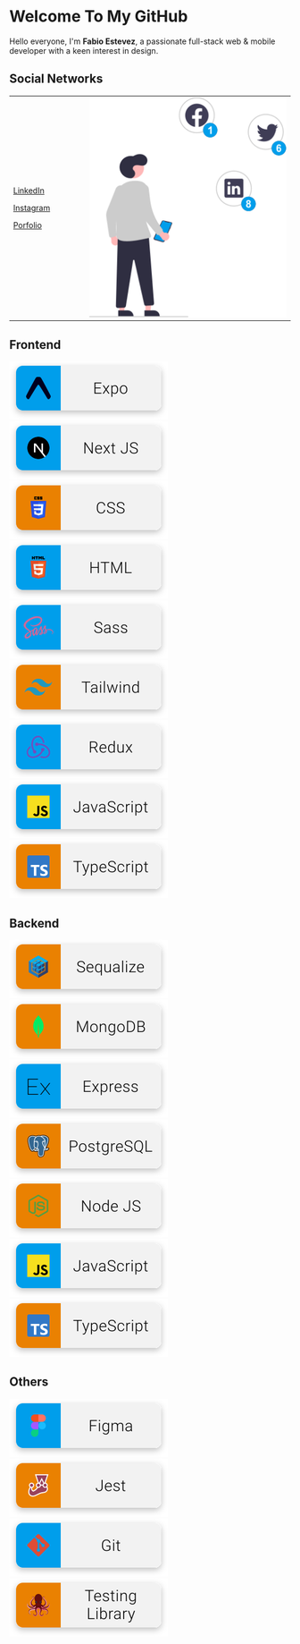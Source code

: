 <h1>Welcome To My GitHub</h1>

<p>
  Hello everyone, I'm <strong>Fabio Estevez</strong>, a passionate full-stack web & mobile developer with a keen interest in design.
</p>

<h2>Social Networks</h2>
<table>
  <tr>
    <td>
      <p><a target='_blank' href='https://www.linkedin.com/in/fabio-andres-estevez-herrera/'>LinkedIn</a></p>
      <p><a target='_blank' href='https://www.instagram.com/padermoo/'>Instagram</a></p>
      <p><a target='_blank' href='https://portfolio-fabio.vercel.app/'>Porfolio</a></p>
    </td>
    <td></td>
    <td></td>
    <td></td>
    <td></td>
    <td>
      <img src='./resources/social.svg' alt='icon' />
    </td>
  </tr>
</table>

<h2>Frontend</h2>
<img src='./resources/expo.svg' alt='icon expo' />
<img src='./resources/next.svg' alt='icon next' />
<img src='./resources/css.svg' alt='icon css' />
<img src='./resources/html.svg' alt='icon html' />
<img src='./resources/sass.svg' alt='icon sass' />
<img src='./resources/tailwind.svg' alt='icon tailwind' />
<img src='./resources/redux.svg' alt='icon redux' />
<img src='./resources/javascript.svg' alt='icon javascript' />
<img src='./resources/typescript.svg' alt='icon typescript' />

<h2>Backend</h2>
<img src='./resources/sequalize.svg' alt='icon sequalize' />
<img src='./resources/mongodb.svg' alt='icon mongodb' />
<img src='./resources/express.svg' alt='icon express' />
<img src='./resources/postgresql.svg' alt='icon postgresql' />
<img src='./resources/node.svg' alt='icon node' />
<img src='./resources/javascript.svg' alt='icon javascript' />
<img src='./resources/typescript.svg' alt='icon typescript' />

<h2>Others</h2>
<img src='./resources/figma.svg' alt='icon figma' />
<img src='./resources/jest.svg' alt='icon jest' />
<img src='./resources/git.svg' alt='icon git' />
<img src='./resources/testing.svg' alt='icon testing' />

